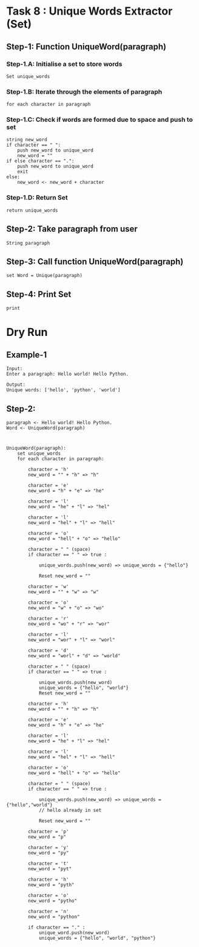 # Task 8 : Unique Words Extractor (Set)

## Step-1: Function UniqueWord(paragraph)

### Step-1.A: Initialise a set to store words
    Set unique_words
### Step-1.B: Iterate through the elements of paragraph
    for each character in paragraph
### Step-1.C: Check if words are formed due to space and push to set
    string new_word
    if character == " ":
        push new_word to unique_word 
        new_word = ""
    if else character == ".":
        push new_word to unique_word 
        exit
    else:
        new_word <- new_word + character
### Step-1.D: Return Set

    return unique_words



## Step-2: Take paragraph from user
    String paragraph
## Step-3: Call function UniqueWord(paragraph)
    set Word = Unique(paragraph)

## Step-4: Print Set
    print 
    


# Dry Run

## Example-1

    Input: 
    Enter a paragraph: Hello world! Hello Python. 
    
    Output: 
    Unique words: ['hello', 'python', 'world']


## Step-2:
    paragraph <- Hello world! Hello Python. 
    Word <- UniqueWord(paragraph)

# 
    UniqueWord(paragraph):
        set unique_words
        for each character in paragraph:
            
            character = 'h'
            new_word = "" + "h" => "h"

            character = 'e'
            new_word = "h" + "e" => "he"

            character = 'l'
            new_word = "he" + "l" => "hel"

            character = 'l'
            new_word = "hel" + "l" => "hell"

            character = 'o'
            new_word = "hell" + "o" => "hello"

            character = " " (space)
            if character == " " => true :
            
                unique_words.push(new_word) => unique_words = {"hello"}

                Reset new_word = ""

            character = 'w'
            new_word = "" + "w" => "w"

            character = 'o'
            new_word = "w" + "o" => "wo"

            character = 'r'
            new_word = "wo" + "r" => "wor"

            character = 'l'
            new_word = "wor" + "l" => "worl"

            character = 'd'
            new_word = "worl" + "d" => "world"

            character = " " (space)
            if character == " " => true :
            
                unique_words.push(new_word) 
                unique_words = {"hello", "world"}
                Reset new_word = ""

            character = 'h'
            new_word = "" + "h" => "h"

            character = 'e'
            new_word = "h" + "e" => "he"

            character = 'l'
            new_word = "he" + "l" => "hel"

            character = 'l'
            new_word = "hel" + "l" => "hell"

            character = 'o'
            new_word = "hell" + "o" => "hello"

            character = " " (space)
            if character == " " => true :
            
                unique_words.push(new_word) => unique_words = {"hello","world"}
                // hello already in set

                Reset new_word = ""

            character = 'p'
            new_word = "p"

            character = 'y'
            new_word = "py"

            character = 't'
            new_word = "pyt"

            character = 'h'
            new_word = "pyth"

            character = 'o'
            new_word = "pytho"

            character = 'n'
            new_word = "python"

            if character == "." :
                unique_word.push(new_word)
                unique_words = {"hello", "world", "python"}

            


            